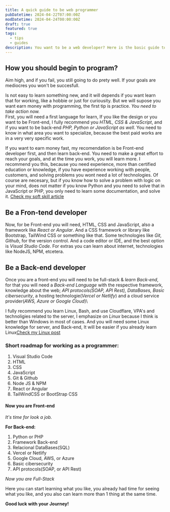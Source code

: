 ```yaml
---
title: A quick guide to be web programmer
pubDatetime: 2024-04-22T07:00:00Z
modDatetime: 2024-04-24T00:00:00Z
draft: true
featured: true
tags:
  - tips
  - guides
description: You want to be a web developer? Here is the basic guide to become one.
---
```


## How you should begin to program?

Aim high, and if you fail, you still going to do prety well. If your goals are mediocres you won't be succesfull.

Is not easy to learn something new, and it will depends if you want learn that for working, like a hobbie or just for curiousity. But we will supose you want earn money with programming, the first tip is practice. _You need to take action now._\
First, you will need a first language for learn, If you like the design or you want to be Front-end, I fully recommend you _HTML, CSS & JavaScript_, and if you want to be back-end _PHP, Python or JavaScript as well_. You need to know in what area you want to specialize, because the best paid works are in a very very specific work.

If you want to earn money fast, my recomendation is be Front-end developer first, and then learn back-end. You need to make a great effort to reach your goals, and at the time you work, you will learn more. I recommend you this, because you need experience, more than certified education or knowledge, if you have experience working with people, customers, and solving problems you wont need a lot of technologies. Of course are necesary, but if you know how to solve a problem with logic on your mind, does not matter if you know Python and you need to solve that in JavaScript or PHP, you only need to learn some documentation, and solve it. [Check my soft skill article](/posts/soft-skills)

## Be a Fron-tend developer

Now, for be Front-end you will need, HTML, CSS and JavaScript, also a framework like _React or Angular_. And a CSS framework or library like Bootstrap, TailWind CSS or something like that. Some technologies like _Git, Github_, for the version control. And a code editor or IDE, and the best option is _Visual Studio Code_. For extras you can learn about internet, technologies like NodeJS, NPM, etcetera.

## Be a Back-end developer

Once you are a front-end you will need to be full-stack & _learn Back-end_, for that you will need a _Back-end Language_ with the respective framework, knowledge about the web; _API protocols(SOAP, API Rest), DataBases, Basic cibersecurity_, a hosting technologie(_Vercel or Netlify_) and a cloud service provider(_AWS, Azure or Google Cloud_)\

I fully recommend you learn Linux, Bash, and use Cloudflare, VPA's and technoligies related to the server, I emphasize on _Linux_ because I think is better than Windows in most of cases. And you will need some Linux knowledge for server, and Back-end, It will be easier if you already learn Linux[Check my Linux post](/posts/is-windows-the-worst-so)

### Short roadmap for working as a programmer:

1. Visual Studio Code
2. HTML
3. CSS
4. JavaScript
5. Git & Github
6. Node JS & NPM
7. React or Angular
8. TailWindCSS or BootStrap CSS

#### Now you are Front-end

_It's time for look a job._

**For Back-end:**

1. Python or PHP
2. Framework Back-end
3. Relacional DataBases(SQL)
4. Vercel or Netlify
5. Google Cloud, AWS, or Azure
6. Basic cibersecurity
7. API protocols(SOAP, or API Rest)

_Now you are Full-Stack_

Here you can start learning what you like, you already had time for seeing what you like, and you also can learn more than 1 thing at the same time.

**Good luck with your Journey!**
